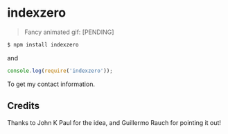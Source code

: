 # indexzero

> Fancy animated gif: [PENDING]

```bash
$ npm install indexzero
```

and

```js
console.log(require('indexzero'));
```

To get my contact information.

## Credits

Thanks to John K Paul for the idea, and Guillermo Rauch for
pointing it out!
